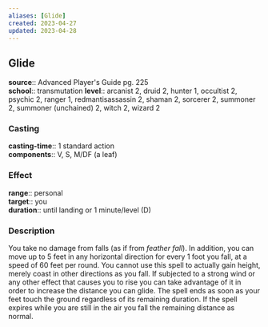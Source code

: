 ```yaml
---
aliases: [Glide]
created: 2023-04-27
updated: 2023-04-28
---
```


## Glide

**source**:: Advanced Player's Guide pg. 225  
**school**:: transmutation
**level**:: arcanist 2, druid 2, hunter 1, occultist 2, psychic 2, ranger 1, redmantisassassin 2, shaman 2, sorcerer 2, summoner 2, summoner (unchained) 2, witch 2, wizard 2

### Casting

**casting-time**:: 1 standard action  
**components**:: V, S, M/DF (a leaf)

### Effect

**range**:: personal  
**target**:: you  
**duration**:: until landing or 1 minute/level (D)

### Description

You take no damage from falls (as if from *feather fall*). In addition, you can move up to 5 feet in any horizontal direction for every 1 foot you fall, at a speed of 60 feet per round. You cannot use this spell to actually gain height, merely coast in other directions as you fall. If subjected to a strong wind or any other effect that causes you to rise you can take advantage of it in order to increase the distance you can glide. The spell ends as soon as your feet touch the ground regardless of its remaining duration. If the spell expires while you are still in the air you fall the remaining distance as normal.

